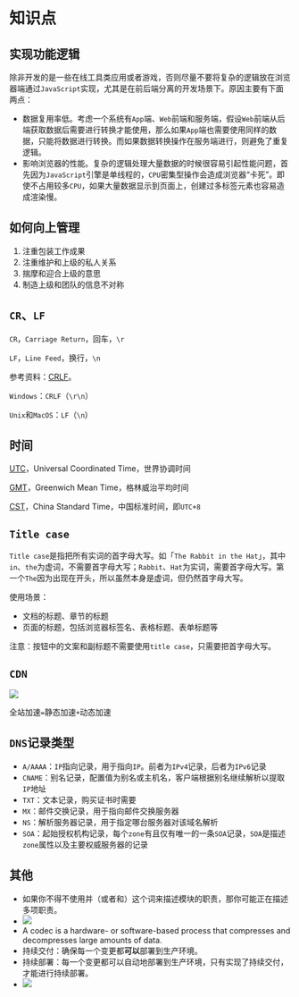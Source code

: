 # 知识点

## 实现功能逻辑

除非开发的是一些在线工具类应用或者游戏，否则尽量不要将复杂的逻辑放在浏览器端通过`JavaScript`实现，尤其是在前后端分离的开发场景下。原因主要有下面两点：

- 数据复用率低。考虑一个系统有`App`端、`Web`前端和服务端，假设`Web`前端从后端获取数据后需要进行转换才能使用，那么如果`App`端也需要使用同样的数据，只能将数据进行转换。而如果数据转换操作在服务端进行，则避免了重复逻辑。
- 影响浏览器的性能。复杂的逻辑处理大量数据的时候很容易引起性能问题，首先因为`JavaScript`引擎是单线程的，`CPU`密集型操作会造成浏览器“卡死”。即使不占用较多`CPU`，如果大量数据显示到页面上，创建过多标签元素也容易造成渲染慢。

## 如何向上管理

1. 注重包装工作成果
2. 注重维护和上级的私人关系
3. 揣摩和迎合上级的意思
4. 制造上级和团队的信息不对称

## `CR`、`LF`

`CR`，`Carriage Return`，回车，`\r`

`LF`，`Line Feed`，换行，`\n`

参考资料：[CRLF](https://developer.mozilla.org/zh-CN/docs/Glossary/CRLF)。

`Windows`：`CRLF`（`\r\n`）

`Unix`和`MacOS`：`LF`（`\n`）

## 时间

[UTC](https://zh.wikipedia.org/wiki/%E5%8D%8F%E8%B0%83%E4%B8%96%E7%95%8C%E6%97%B6)，Universal Coordinated Time，世界协调时间

[GMT](https://zh.wikipedia.org/wiki/%E6%A0%BC%E6%9E%97%E5%B0%BC%E6%B2%BB%E6%A8%99%E6%BA%96%E6%99%82%E9%96%93)，Greenwich Mean Time，格林威治平均时间

[CST](https://zh.wikipedia.org/wiki/%E5%8C%97%E4%BA%AC%E6%97%B6%E9%97%B4)，China Standard Time，中国标准时间，即`UTC+8`

## `Title case`

`Title case`是指把所有实词的首字母大写。如「`The Rabbit in the Hat`」，其中`in`、`the`为虚词，不需要首字母大写；`Rabbit`、`Hat`为实词，需要首字母大写。第一个`The`因为出现在开头，所以虽然本身是虚词，但仍然首字母大写。

使用场景：

- 文档的标题、章节的标题
- 页面的标题，包括浏览器标签名、表格标题、表单标题等

注意：按钮中的文案和副标题不需要使用`title case`，只需要把首字母大写。

## `CDN`

![](/skill-blog/img/0088.png)

全站加速`=`静态加速`+`动态加速

## `DNS`记录类型

- `A/AAAA`：`IP`指向记录，用于指向`IP`。前者为`IPv4`记录，后者为`IPv6`记录
- `CNAME`：别名记录，配置值为别名或主机名，客户端根据别名继续解析以提取`IP`地址
- `TXT`：文本记录，购买证书时需要
- `MX`：邮件交换记录，用于指向邮件交换服务器
- `NS`：解析服务器记录，用于指定哪台服务器对该域名解析
- `SOA`：起始授权机构记录，每个`zone`有且仅有唯一的一条`SOA`记录，`SOA`是描述`zone`属性以及主要权威服务器的记录

## 其他

- 如果你不得不使用并（或者和）这个词来描述模块的职责，那你可能正在描述多项职责。
- ![](/skill-blog/img/0058.png)
- A codec is a hardware- or software-based process that compresses and decompresses large amounts of data.
- 持续交付：确保每一个变更都**可以**部署到生产环境。
- 持续部署：每一个变更都可以自动地部署到生产环境，只有实现了持续交付，才能进行持续部署。
- ![](/skill-blog/img/0098.png)
